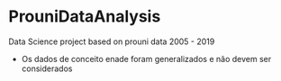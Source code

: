 # ProuniDataAnalysis

Data Science project based on prouni data 2005 - 2019

* Os dados de conceito enade foram generalizados e não devem ser considerados
